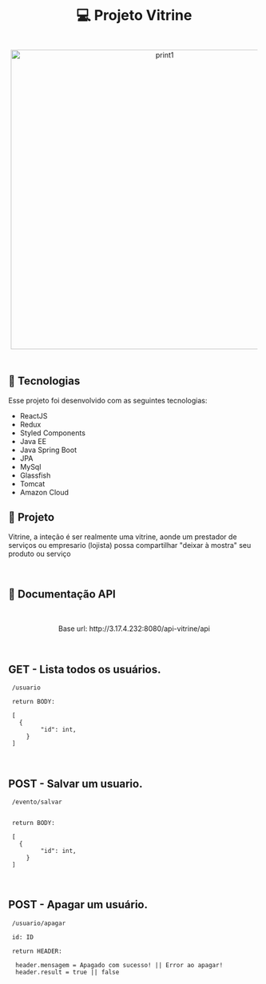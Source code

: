 <h1 align="center">
  💻 Projeto Vitrine
</h1>

<br>
  <p align="center" style="margin: 5px;">
    <img alt="print1" src="./mobile/assets/print1.jpeg" height="600px">    
  </p>

<br>

## 📛 Tecnologias

Esse projeto foi desenvolvido com as seguintes tecnologias:

- ReactJS
- Redux
- Styled Components
- Java EE
- Java Spring Boot
- JPA
- MySql
- Glassfish
- Tomcat
- Amazon Cloud

## 🧠 Projeto

Vitrine, a inteção é ser realmente uma vitrine, aonde um prestador de serviços ou empresario (lojista) possa compartilhar "deixar à mostra" seu produto ou serviço

<br>

## 📜 Documentação API

<br>
  <p align="center">
  Base url: http://3.17.4.232:8080/api-vitrine/api
</p>
<br>

## GET - Lista todos os usuários.

     /usuario

     return BODY:

     [
       {
             "id": int,
         }
     ]

<br>

## POST - Salvar um usuario. 

     /evento/salvar


     return BODY:

     [
       {
             "id": int,
         }
     ]

<br>

## POST - Apagar um usuário. 

     /usuario/apagar

     id: ID

     return HEADER:

      header.mensagem = Apagado com sucesso! || Error ao apagar!
      header.result = true || false
 
 <br>
 <br>
